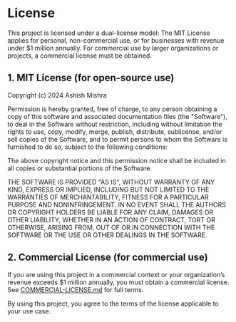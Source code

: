 # License

This project is licensed under a dual-license model: The MIT License applies for personal, non-commercial use, or for businesses with revenue under $1 million annually. For commercial use by larger organizations or projects, a commercial license must be obtained.

## 1. MIT License (for open-source use)

Copyright (c) 2024 Ashish Mishra

Permission is hereby granted, free of charge, to any person obtaining a copy
of this software and associated documentation files (the "Software"), to deal
in the Software without restriction, including without limitation the rights
to use, copy, modify, merge, publish, distribute, sublicense, and/or sell
copies of the Software, and to permit persons to whom the Software is
furnished to do so, subject to the following conditions:

The above copyright notice and this permission notice shall be included in all
copies or substantial portions of the Software.

THE SOFTWARE IS PROVIDED "AS IS", WITHOUT WARRANTY OF ANY KIND, EXPRESS OR
IMPLIED, INCLUDING BUT NOT LIMITED TO THE WARRANTIES OF MERCHANTABILITY,
FITNESS FOR A PARTICULAR PURPOSE AND NONINFRINGEMENT. IN NO EVENT SHALL THE
AUTHORS OR COPYRIGHT HOLDERS BE LIABLE FOR ANY CLAIM, DAMAGES OR OTHER
LIABILITY, WHETHER IN AN ACTION OF CONTRACT, TORT OR OTHERWISE, ARISING FROM,
OUT OF OR IN CONNECTION WITH THE SOFTWARE OR THE USE OR OTHER DEALINGS IN THE
SOFTWARE.

## 2. Commercial License (for commercial use)

If you are using this project in a commercial context or your organization’s revenue exceeds $1 million annually, you must obtain a commercial license. See [COMMERCIAL-LICENSE.md](COMMERCIAL-LICENSE.md) for full terms.

By using this project, you agree to the terms of the license applicable to your use case.
